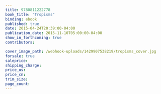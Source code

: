 ```yaml
---
title: 9780811222778
book_title: "Tropisms"
binding: ebook
published: true
date: 2015-04-24T20:39:00-04:00
publication_date: 2015-11-10T05:00:00-04:00
show_in_forthcoming: true
contributors:

cover_image_path: /webhook-uploads/1429907538219/tropisms_cover.jpg
forsale: true
saleprice:
shipping_charge:
price_us:
price_cn:
trim_size:
page_count:
---
```


